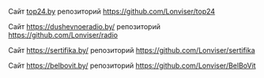 
Cайт [top24.by](https://top24.by/) репозиторий https://github.com/Lonviser/top24

Сайт https://dushevnoeradio.by/ репозиторий https://github.com/Lonviser/radio

Cайт https://sertifika.by/ репозиторий  https://github.com/Lonviser/sertifika

Сайт https://belbovit.by/  репозиторий  https://github.com/Lonviser/BelBoVit
